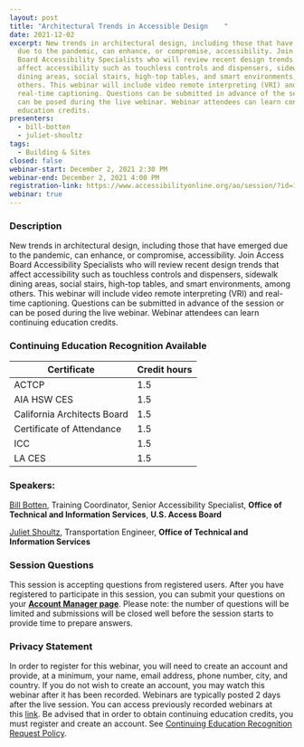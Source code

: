 ```yaml
---
layout: post
title: "Architectural Trends in Accessible Design    "
date: 2021-12-02
excerpt: New trends in architectural design, including those that have emerged
  due to the pandemic, can enhance, or compromise, accessibility. Join Access
  Board Accessibility Specialists who will review recent design trends that
  affect accessibility such as touchless controls and dispensers, sidewalk
  dining areas, social stairs, high-top tables, and smart environments, among
  others. This webinar will include video remote interpreting (VRI) and
  real-time captioning. Questions can be submitted in advance of the session or
  can be posed during the live webinar. Webinar attendees can learn continuing
  education credits.
presenters:
  - bill-botten
  - juliet-shoultz
tags:
  - Building & Sites
closed: false
webinar-start: December 2, 2021 2:30 PM
webinar-end: December 2, 2021 4:00 PM
registration-link: https://www.accessibilityonline.org/ao/session/?id=110980
webinar: true
---
```

### Description

New trends in architectural design, including those that have emerged due to the pandemic, can enhance, or compromise, accessibility. Join Access Board Accessibility Specialists who will review recent design trends that affect accessibility such as touchless controls and dispensers, sidewalk dining areas, social stairs, high-top tables, and smart environments, among others. This webinar will include video remote interpreting (VRI) and real-time captioning. Questions can be submitted in advance of the session or can be posed during the live webinar. Webinar attendees can learn continuing education credits.

### Continuing Education Recognition Available

| **Certificate**             | **Credit hours** |
| --------------------------- | ---------------- |
| ACTCP                       | 1.5              |
| AIA HSW CES                 | 1.5              |
| California Architects Board | 1.5              |
| Certificate of Attendance   | 1.5              |
| ICC                         | 1.5              |
| LA CES                      | 1.5              |

### Speakers:

[Bill Botten](https://www.accessibilityonline.org/ao/speakers/10008/?ret=speakers), Training Coordinator, Senior Accessibility Specialist, **Office of Technical and Information Services**, **U.S. Access Board**

[](https://www.accessibilityonline.org/ao/speakers/10627/?ret=speakers)[Juliet Shoultz](https://www.accessibilityonline.org/ao/speakers/10627/?ret=speakers), Transportation Engineer, **Office of Technical and Information Services**

### Session Questions

This session is accepting questions from registered users. After you have registered to participate in this session, you can submit your questions on your **[Account Manager page](https://www.accessibilityonline.org/ao/accountManager)**. Please note: the number of questions will be limited and submissions will be closed well before the session starts to provide time to prepare answers.

### Privacy Statement

In order to register for this webinar, you will need to create an account and provide, at a minimum, your name, email address, phone number, city, and country. If you do not wish to create an account, you may watch this webinar after it has been recorded. Webinars are typically posted 2 days after the live session. You can access previously recorded webinars at this [link](https://www.accessibilityonline.org/ao/archives/). Be advised that in order to obtain continuing education credits, you must register and create an account. See [Continuing Education Recognition Request Policy](https://www.accessibilityonline.org/continuing-education/CEUDetails.aspx).